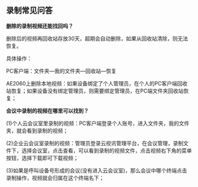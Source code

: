 ## 录制常见问答

**删除的录制视频还能找回吗？**

删除后的视频再回收站存放30天，超期会自动删除，如果从回收站清除，则无法恢复。

具体操作：

PC客户端：文件夹—我的文件夹—回收站—恢复

AE2060上删除本地视频：如果设备绑定了个人管理员，在个人的PC客户端回收站恢复；如果设备没有绑定管理员，则需要绑定管理员，在PC端文件夹回收站恢复；

**会议中录制的视频在哪里可以找到？**

(1)个人云会议室里录制的视频：PC客户端登录个人账号，进入文件夹，我的文件夹，就会看到录制的视频；

(2)企业云会议室录制的视频：管理员登录云视讯管理平台，在会议管理，录制文件下，选择会议室，点击查看，可以看到录制的视频文件，点击视频右下角的菜单按钮，选择下载即可下载视频；

(3)如果是呼叫设备号形成的会议(没有进入云会议室)，那么会议中哪个终端点击录制操作，视频就会归属在这个终端名下；

